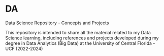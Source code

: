 # DA
Data Science Repository - Concepts and Projects

This repository is intended to share all the material related to my Data Science learning, including references and projects developed during my degree in Data Analytics (Big Data) at the University of Central Florida - UCF (2022-2024) 
